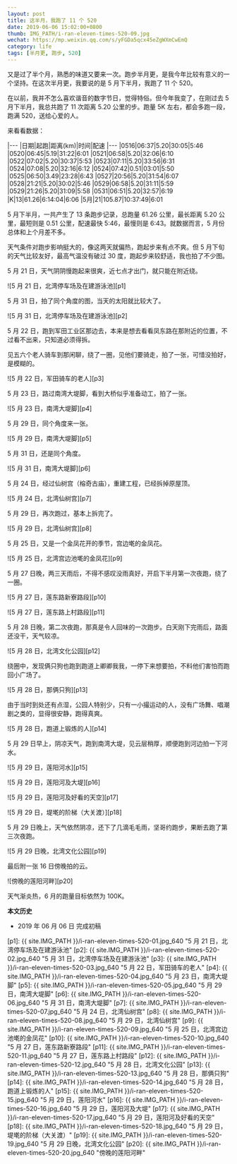 ```yaml
---
layout: post
title: 这半月，我跑了 11 个 520
date: 2019-06-06 15:02:00+0800
thumb: IMG_PATH/i-ran-eleven-times-520-09.jpg
wechat: https://mp.weixin.qq.com/s/yFGDa5qcx45eZgWXmCwEmQ
category: life
tags: [半月更, 跑步, 520]
---
```


又是过了半个月，熟悉的味道又要来一次。跑步半月更，是我今年比较有意义的一个坚持。在这次半月更，我要说的是 5 月下半月，我跑了 11 个 520。

在以前，我并不怎么喜欢谐音的数字节日，觉得特俗。但今年我变了，在刚过去 5 月下半月，我总共跑了 11 次距离 5.20 公里的步。跑量 5K 左右，都会多跑一段，跑满 520，送给心爱的人。

来看看数据：

|---
|日期|起跑|距离(km)|时间|配速
|---
|0516|06:37|5.20|30:05|5:46
|0520|06:45|5.19|31:22|6:01
|0521|06:58|5.20|32:06|6:10
|0522|07:02|5.20|30:37|5:53
|0523|07:11|5.20|33:56|6:31
|0524|07:08|5.20|32:16|6:12
|0524|07:42|0.51|03:01|5:50
|0525|06:50|3.49|23:28|6:43
|0527|20:56|5.20|31:54|6:07
|0528|21:21|5.20|30:02|5:46
|0529|06:58|5.20|31:11|5:59
|0529|21:26|5.20|31:09|5:58
|0531|06:51|5.20|32:57|6:19
|K|13|61.26|6:14:04|6:06
|5月|21|105.87|10:37:49|6:01

5 月下半月，一共产生了 13 条跑步记录，总跑量 61.26 公里，最长距离 5.20 公里，最短则是 0.51 公里，配速最快 5:46，最慢则是 6:43。就数据而言，5 月份总体和上个月差不多。

天气条件对跑步影响挺大的，像这两天就偏热，跑起步来有点不爽。但 5 月下旬的天气比较友好，最高气温没有破过 30 度，跑起步来较舒适，我也拍了不少图。

5 月 21 日，天气阴阴慢跑起来很爽，近七点才出门，就只能在附近绕。

![5 月 21 日，北湾停车场及在建游泳池][p1]

5 月 31 日，拍了同个角度的图，当天的太阳就比较大了。

![5 月 31 日，北湾停车场及在建游泳池][p2]

5 月 22 日，跑到军田工业区那边去，本来是想去看看凤东路在那附近的位置，不过看不出来，只知道必须得拆。

见五六个老人骑车到那闲聊，绕了一圈，见他们要骑走，拍了一张，可惜没拍好，是模糊的。

![5 月 22 日，军田骑车的老人][p3]

5 月 23 日，路过南湾大堤脚，看到大桥似乎准备动工，拍了一张。

![5 月 23 日，南湾大堤脚][p4]

5 月 29 日，同个角度来一张。

![5 月 29 日，南湾大堤脚][p5]

5 月 31 日，还是同个角度。

![5 月 31 日，南湾大堤脚][p6]

5 月 24 日，经过仙树宫（榕奇古庙），重建工程，已经拆掉原屋顶。

![5 月 24 日，北湾仙树宫][p7]

5 月 29 日，再次跑过，基本上拆完了。

![5 月 29 日，北湾仙树宫][p8]

5 月 25 日，又是一个金凤花开的季节，宫边墘的金凤花。

![5 月 25 日，北湾宫边池墘的金凤花][p9]

5 月 27 日晚，两三天雨后，不得不感叹没雨真好，开启下半月第一次夜跑，绕了一圈。

![5 月 27 日，莲东路新寮路段][p10]

![5 月 27 日，莲东路上村路段][p11]

5 月 28 日晚，第二次夜跑，那真是令人回味的一次跑步。白天刚下完雨后，路面还没干，天气较凉。

![5 月 28 日，北湾文化公园][p12]

绕圈中，发现俩只狗也跑到跑道上卿卿我我，一停下来想要拍，不料他们害怕而跑回小广场了。

![5 月 28 日，那俩只狗][p13]

由于当时到处还有点湿，公园人特别少，只有一小撮运动的人，没有广场舞、唱潮剧之类的，显得很安静，跑得真爽。

![5 月 28 日，跑道上锻炼的人][p14]

5 月 29 日早上，阴凉天气，跑到南湾大堤，见云层稍厚，顺便跑到河边拍一下河水。

![5 月 29 日，莲阳河水][p15]

![5 月 29 日，莲阳河及大堤][p16]

![5 月 29 日，莲阳河及好看的天空][p17]

![5 月 29 日，堤墘的阶梯（大关渡）][p18]

5 月 29 日晚上，天气依然阴凉，还下了几滴毛毛雨，坚哥约跑步，果断去跑了第三次夜跑。

![5 月 29 日晚，北湾文化公园][p19]

最后附一张 16 日傍晚拍的云。

![傍晚的莲阳河畔][p20]

天气渐炎热，6 月的跑量目标依然为 100K。

**本文历史**

* 2019 年 06 月 06 日 完成初稿

[p1]: {{ site.IMG_PATH }}/i-ran-eleven-times-520-01.jpg_640 "5 月 21 日，北湾停车场及在建游泳池"
[p2]: {{ site.IMG_PATH }}/i-ran-eleven-times-520-02.jpg_640 "5 月 31 日，北湾停车场及在建游泳池"
[p3]: {{ site.IMG_PATH }}/i-ran-eleven-times-520-03.jpg_640 "5 月 22 日，军田骑车的老人"
[p4]: {{ site.IMG_PATH }}/i-ran-eleven-times-520-04.jpg_640 "5 月 23 日，南湾大堤脚"
[p5]: {{ site.IMG_PATH }}/i-ran-eleven-times-520-05.jpg_640 "5 月 29 日，南湾大堤脚"
[p6]: {{ site.IMG_PATH }}/i-ran-eleven-times-520-06.jpg_640 "5 月 31 日，南湾大堤脚"
[p7]: {{ site.IMG_PATH }}/i-ran-eleven-times-520-07.jpg_640 "5 月 24 日，北湾仙树宫"
[p8]: {{ site.IMG_PATH }}/i-ran-eleven-times-520-08.jpg_640 "5 月 29 日，北湾仙树宫"
[p9]: {{ site.IMG_PATH }}/i-ran-eleven-times-520-09.jpg_640 "5 月 25 日，北湾宫边池墘的金凤花"
[p10]: {{ site.IMG_PATH }}/i-ran-eleven-times-520-10.jpg_640 "5 月 27 日，莲东路新寮路段"
[p11]: {{ site.IMG_PATH }}/i-ran-eleven-times-520-11.jpg_640 "5 月 27 日，莲东路上村路段"
[p12]: {{ site.IMG_PATH }}/i-ran-eleven-times-520-12.jpg_640 "5 月 28 日，北湾文化公园"
[p13]: {{ site.IMG_PATH }}/i-ran-eleven-times-520-13.jpg_640 "5 月 28 日，那俩只狗"
[p14]: {{ site.IMG_PATH }}/i-ran-eleven-times-520-14.jpg_640 "5 月 28 日，跑道上锻炼的人"
[p15]: {{ site.IMG_PATH }}/i-ran-eleven-times-520-15.jpg_640 "5 月 29 日，莲阳河水"
[p16]: {{ site.IMG_PATH }}/i-ran-eleven-times-520-16.jpg_640 "5 月 29 日，莲阳河及大堤"
[p17]: {{ site.IMG_PATH }}/i-ran-eleven-times-520-17.jpg_640 "5 月 29 日，莲阳河及好看的天空"
[p18]: {{ site.IMG_PATH }}/i-ran-eleven-times-520-18.jpg_640 "5 月 29 日，堤墘的阶梯（大关渡）"
[p19]: {{ site.IMG_PATH }}/i-ran-eleven-times-520-19.jpg_640 "5 月 29 日晚，北湾文化公园"
[p20]: {{ site.IMG_PATH }}/i-ran-eleven-times-520-20.jpg_640 "傍晚的莲阳河畔"
